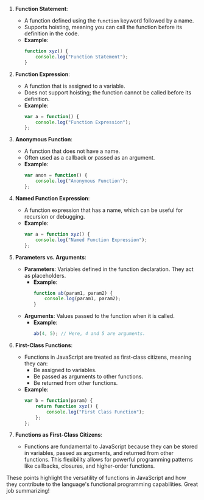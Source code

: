 1. **Function Statement**:
   - A function defined using the `function` keyword followed by a name. 
   - Supports hoisting, meaning you can call the function before its definition in the code.
   - **Example**:
     ```javascript
     function xyz() {
         console.log("Function Statement");
     }
     ```

2. **Function Expression**:
   - A function that is assigned to a variable. 
   - Does not support hoisting; the function cannot be called before its definition.
   - **Example**:
     ```javascript
     var a = function() {
         console.log("Function Expression");
     };
     ```

3. **Anonymous Function**:
   - A function that does not have a name. 
   - Often used as a callback or passed as an argument.
   - **Example**:
     ```javascript
     var anon = function() {
         console.log("Anonymous Function");
     };
     ```

4. **Named Function Expression**:
   - A function expression that has a name, which can be useful for recursion or debugging.
   - **Example**:
     ```javascript
     var a = function xyz() {
         console.log("Named Function Expression");
     };
     ```

5. **Parameters vs. Arguments**:
   - **Parameters**: Variables defined in the function declaration. They act as placeholders.
     - **Example**:
       ```javascript
       function ab(param1, param2) {
           console.log(param1, param2);
       }
       ```
   - **Arguments**: Values passed to the function when it is called.
     - **Example**:
       ```javascript
       ab(4, 5); // Here, 4 and 5 are arguments.
       ```

6. **First-Class Functions**:
   - Functions in JavaScript are treated as first-class citizens, meaning they can:
     - Be assigned to variables.
     - Be passed as arguments to other functions.
     - Be returned from other functions.
   - **Example**:
     ```javascript
     var b = function(param) {
         return function xyz() {
             console.log("First Class Function");
         };
     };
     ```

7. **Functions as First-Class Citizens**:
   - Functions are fundamental to JavaScript because they can be stored in variables, passed as arguments, and returned from other functions. This flexibility allows for powerful programming patterns like callbacks, closures, and higher-order functions.

These points highlight the versatility of functions in JavaScript and how they contribute to the language's functional programming capabilities. Great job summarizing!
